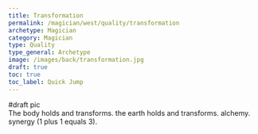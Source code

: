 ```yaml
---
title: Transformation
permalink: /magician/west/quality/transformation
archetype: Magician
category: Magician
type: Quality
type_general: Archetype
image: /images/back/transformation.jpg
draft: true
toc: true
toc_label: Quick Jump
---
```

#draft pic  
The body holds and transforms. the earth holds and transforms. alchemy. synergy (1 plus 1 equals 3). 
